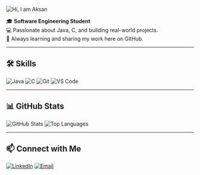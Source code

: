 

![Hi, I am Aksan](https://readme-typing-svg.demolab.com?font=Fira+Code&size=30&duration=3000&pause=1000&color=FF4500&background=00000000&center=true&vCenter=true&width=400&height=50&lines=Hi,+I+am+Aksan)



🎓 **Software Engineering Student**  
💻 Passionate about Java, C, and building real-world projects.  
🚀 Always learning and sharing my work here on GitHub.  

---

## 🛠 Skills
![Java](https://img.shields.io/badge/Java-ED8B00?style=for-the-badge&logo=openjdk&logoColor=white)
![C](https://img.shields.io/badge/C-00599C?style=for-the-badge&logo=c&logoColor=white)
![Git](https://img.shields.io/badge/Git-F05032?style=for-the-badge&logo=git&logoColor=white)
![VS Code](https://img.shields.io/badge/VS%20Code-007ACC?style=for-the-badge&logo=visualstudiocode&logoColor=white)

---

## 📊 GitHub Stats
![GitHub Stats](https://github-readme-stats.vercel.app/api?username=aksanX&show_icons=true&theme=tokyonight)
![Top Languages](https://github-readme-stats.vercel.app/api/top-langs/?username=aksanX&layout=compact&theme=tokyonight)

---

## 📫 Connect with Me
[![LinkedIn](https://img.shields.io/badge/LinkedIn-0A66C2?style=for-the-badge&logo=linkedin&logoColor=white)](https://linkedin.com/)
[![Email](https://img.shields.io/badge/Email-aksananan@iut--dhaka.edu-red?style=for-the-badge)](mailto:aksananan@iut-dhaka.edu)
